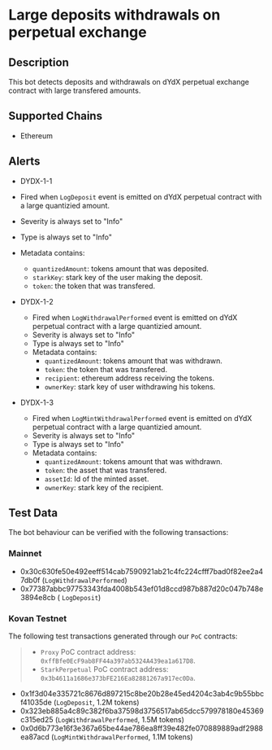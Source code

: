 # Large deposits withdrawals on perpetual exchange

## Description

This bot detects deposits and withdrawals on dYdX perpetual exchange contract with large transfered amounts.

## Supported Chains

- Ethereum

## Alerts

- DYDX-1-1

- Fired when `LogDeposit` event is emitted on dYdX perpetual contract with a large quantizied amount.
- Severity is always set to "Info"
- Type is always set to "Info"
- Metadata contains:

  - `quantizedAmount`: tokens amount that was deposited.
  - `starkKey`: stark key of the user making the deposit.
  - `token`: the token that was transfered.

- DYDX-1-2

  - Fired when `LogWithdrawalPerformed` event is emitted on dYdX perpetual contract with a large quantizied amount.
  - Severity is always set to "Info"
  - Type is always set to "Info"
  - Metadata contains:
    - `quantizedAmount`: tokens amount that was withdrawn.
    - `token`: the token that was transfered.
    - `recipient`: ethereum address receiving the tokens.
    - `ownerKey`: stark key of user withdrawing his tokens.

- DYDX-1-3

  - Fired when `LogMintWithdrawalPerformed` event is emitted on dYdX perpetual contract with a large quantizied amount.
  - Severity is always set to "Info"
  - Type is always set to "Info"
  - Metadata contains:
    - `quantizedAmount`: tokens amount that was withdrawn.
    - `token`: the asset that was transfered.
    - `assetId`: Id of the minted asset.
    - `ownerKey`: stark key of the recipient.

## Test Data

The bot behaviour can be verified with the following transactions:

### Mainnet

- 0x30c630fe50e492eeff514cab7590921ab21c4fc224cfff7bad0f82ee2a47db0f (`LogWithdrawalPerformed`)
- 0x77387abbc97753343fda4008b543ef01d8ccd987b887d20c047b748e3894e8cb ( `LogDeposit`)

### Kovan Testnet

The following test transactions generated through our `PoC` contracts:

> - `Proxy` PoC contract address: `0xffBfe0EcF9ab8FF44a397ab5324A439ea1a617D8`.
> - `StarkPerpetual` PoC contract address: `0x3b4611a1686e373bFE216Ea82881267a917ec0Da`.

- 0x1f3d04e335721c8676d897215c8be20b28e45ed4204c3ab4c9b55bbcf41035de (`LogDeposit`, 1.2M tokens)
- 0x323eb885a4c89c382f6ba37598d3756517ab65dcc579978180e45369c315ed25 (`LogWithdrawalPerformed`, 1.5M tokens)
- 0x0d6b773e16f3e367a65be44ae786ea8ff39e482fe070889889adf2988ea87acd (`LogMintWithdrawalPerformed`, 1.1M tokens)
